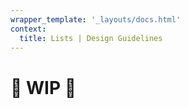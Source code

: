 ```yaml
---
wrapper_template: '_layouts/docs.html'
context:
  title: Lists | Design Guidelines
---
```


# 🚧 WIP 🚧
